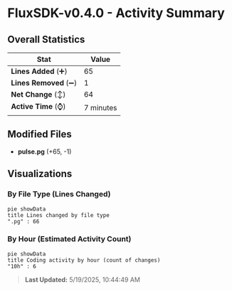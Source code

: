 # FluxSDK-v0.4.0 - Activity Summary 

## Overall Statistics

| Stat                   | Value                                                             |
| ---------------------- | ----------------------------------------------------------------- |
| **Lines Added** (➕)   | 65                                          |
| **Lines Removed** (➖) | 1                                        |
| **Net Change** (↕)    | 64                |
| **Active Time** (⌚)   | 7 minutes |


## Modified Files
- **pulse.pg** (+65, -1)

## Visualizations

### By File Type (Lines Changed)

```mermaid
pie showData
title Lines changed by file type
".pg" : 66
```

### By Hour (Estimated Activity Count)

```mermaid
pie showData
title Coding activity by hour (count of changes)
"10h" : 6
```


> **Last Updated:** 5/19/2025, 10:44:49 AM